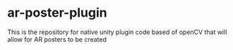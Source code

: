 # ar-poster-plugin
This is the repository for native unity plugin code based of openCV that will allow for AR posters to be created
